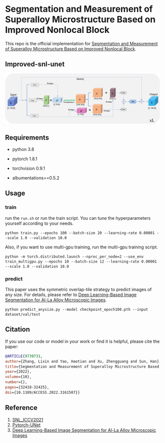 # Segmentation and Measurement of Superalloy Microstructure Based on Improved Nonlocal Block

This repo is the official implementation for [Segmentation and Measurement of Superalloy Microstructure Based on Improved Nonlocal Block](https://ieeexplore.ieee.org/document/9739731). 

## Improved-snl-unet

![improved-snl-block](https://github.com/ustbjdl1021/improved-snl-unet/blob/main/pic/block.png)

## Requirements

- python 3.8

- pytorch 1.8.1

- torchvision 0.9.1

- albumentations==0.5.2

## Usage

### train

run the `run.sh` or run the train script. You can tune the hyperparameters yourself according to your needs.

```shell
python train.py --epochs 100 --batch-size 20 --learning-rate 0.00001 --scale 1.0 --validation 10.0
```

Also, if you want to use multi-gpu training, run the multi-gpu training script.

```shell
python -m torch.distributed.launch --nproc_per_node=2 --use_env train_multigpu.py --epochs 10 --batch-size 12 --learning-rate 0.00001 --scale 1.0 --validation 10.0
```

### predict

This paper uses the symmetric overlap-tile strategy to predict images of any size. For details, please refer to [Deep Learning-Based Image Segmentation for Al-La Alloy Microscopic Images](https://www.mdpi.com/2073-8994/10/4/107).

```shell
python predict_anysize.py --model checkpoint_epoch100.pth --input dataset/val/test
```

## Citation

If you use our code or model in your work or find it is helpful, please cite the paper:

  ```bib
  @ARTICLE{9739731,  
  author={Zhang, Lixin and Yao, Haotian and Xu, Zhengguang and Sun, Han},  journal={IEEE Access},   
  title={Segmentation and Measurement of Superalloy Microstructure Based on Improved Nonlocal Block},   
  year={2022},  
  volume={10},  
  number={},  
  pages={32418-32425},  
  doi={10.1109/ACCESS.2022.3161507}}
  ```

## Reference

1. [SNL_ICCV2021](https://github.com/zh460045050/SNL_ICCV2021)
2. [Pytorch-UNet](https://github.com/milesial/Pytorch-UNet)
3. [Deep Learning-Based Image Segmentation for Al-La Alloy Microscopic Images](https://www.mdpi.com/2073-8994/10/4/107)

